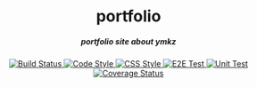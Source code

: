 <h1 align="center">portfolio</h1>

<h5 align="center">portfolio site about ymkz</h5>

<p align="center">
  <a href="https://circleci.com/gh/ymkz/portfolio">
    <img alt="Build Status" src="https://img.shields.io/circleci/project/github/ymkz/portfolio.svg?style=flat-square">
  </a>
  <a href="https://github.com/prettier/prettier">
    <img alt="Code Style" src="https://img.shields.io/badge/code_style-prettier-ff69b4.svg?style=flat-square">
  </a>
  <a href="https://github.com/styled-components/styled-components">
    <img alt="CSS Style" src="https://img.shields.io/badge/style-%F0%9F%92%85%20styled--components-orange.svg?style=flat-square">
  </a>
  <a href="https://github.com/DevExpress/testcafe">
    <img alt="E2E Test" src="https://img.shields.io/badge/tested%20with-TestCafe-2fa4cf.svg?style=flat-square">
  </a>
  <a href="https://github.com/facebook/jest">
    <img alt="Unit Test" src="https://img.shields.io/badge/tested_with-jest-99424f.svg?style=flat-square">
  </a>
  <a href="https://coveralls.io/github/ymkz/portfolio">
    <img alt="Coverage Status" src="https://img.shields.io/coveralls/github/ymkz/portfolio.svg?style=flat-square">
  </a>
</p>
